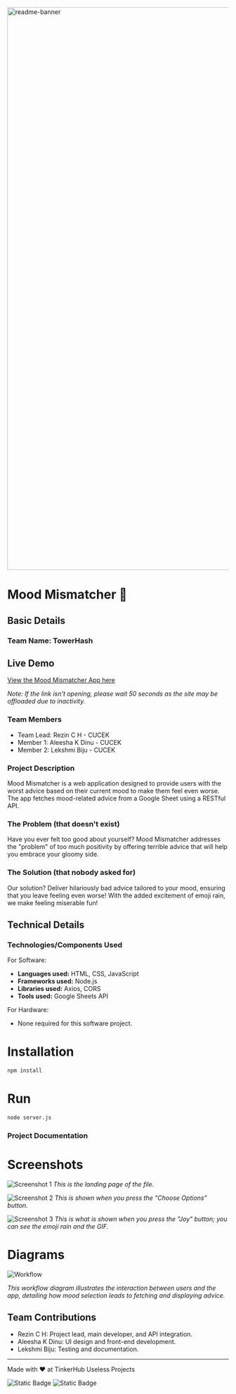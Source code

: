 <img width="1280" alt="readme-banner" src="https://github.com/user-attachments/assets/35332e92-44cb-425b-9dff-27bcf1023c6c">

# Mood Mismatcher 🎯


## Basic Details
### Team Name: TowerHash

## Live Demo
[View the Mood Mismatcher App here](https://mood-mismatcher.onrender.com)

*Note: If the link isn't opening, please wait 50 seconds as the site may be offloaded due to inactivity.*


### Team Members
- Team Lead: Rezin C H - CUCEK
- Member 1: Aleesha K Dinu - CUCEK
- Member 2: Lekshmi Biju - CUCEK

### Project Description
Mood Mismatcher is a web application designed to provide users with the worst advice based on their current mood to make them feel even worse. The app fetches mood-related advice from a Google Sheet using a RESTful API.

### The Problem (that doesn't exist)
Have you ever felt too good about yourself? Mood Mismatcher addresses the "problem" of too much positivity by offering terrible advice that will help you embrace your gloomy side.

### The Solution (that nobody asked for)
Our solution? Deliver hilariously bad advice tailored to your mood, ensuring that you leave feeling even worse! With the added excitement of emoji rain, we make feeling miserable fun!

## Technical Details
### Technologies/Components Used
For Software:
- **Languages used:** HTML, CSS, JavaScript
- **Frameworks used:** Node.js
- **Libraries used:** Axios, CORS
- **Tools used:** Google Sheets API

For Hardware:
- None required for this software project.


# Installation
```bash
npm install
```
# Run
```bash
node server.js
```

### Project Documentation


# Screenshots
![Screenshot 1](https://imgur.com/V8J9x0s.png)
*This is the landing page of the file.*

![Screenshot 2](https://imgur.com/ylCqkIA.png)
*This is shown when you press the "Choose Options" button.*

![Screenshot 3](https://imgur.com/ebRZ7yY.png)
*This is what is shown when you press the "Joy" button; you can see the emoji rain and the GIF.*

# Diagrams
![Workflow](https://imgur.com/ZI83Yoj.png)

*This workflow diagram illustrates the interaction between users and the app, detailing how mood selection leads to fetching and displaying advice.*

## Team Contributions
- Rezin C H: Project lead, main developer, and API integration.
- Aleesha K Dinu: UI design and front-end development.
- Lekshmi Biju: Testing and documentation.

---
Made with ❤️ at TinkerHub Useless Projects 

![Static Badge](https://img.shields.io/badge/TinkerHub-24?color=%23000000&link=https%3A%2F%2Fwww.tinkerhub.org%2F)
![Static Badge](https://img.shields.io/badge/UselessProject--24-24?link=https%3A%2F%2Fwww.tinkerhub.org%2Fevents%2FQ2Q1TQKX6Q%2FUseless%2520Projects)
